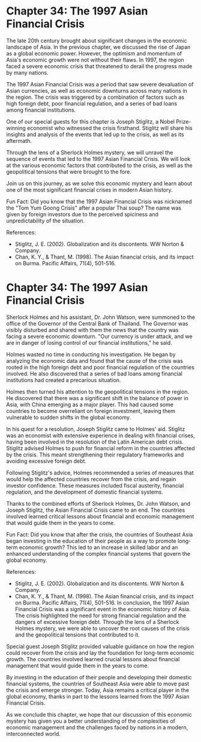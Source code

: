 # Chapter 34: The 1997 Asian Financial Crisis

The late 20th century brought about significant changes in the economic landscape of Asia. In the previous chapter, we discussed the rise of Japan as a global economic power. However, the optimism and momentum of Asia's economic growth were not without their flaws. In 1997, the region faced a severe economic crisis that threatened to derail the progress made by many nations.

The 1997 Asian Financial Crisis was a period that saw severe devaluation of Asian currencies, as well as economic downturns across many nations in the region. The crisis was triggered by a combination of factors such as high foreign debt, poor financial regulation, and a series of bad loans among financial institutions.

One of our special guests for this chapter is Joseph Stiglitz, a Nobel Prize-winning economist who witnessed the crisis firsthand. Stiglitz will share his insights and analysis of the events that led up to the crisis, as well as its aftermath.

Through the lens of a Sherlock Holmes mystery, we will unravel the sequence of events that led to the 1997 Asian Financial Crisis. We will look at the various economic factors that contributed to the crisis, as well as the geopolitical tensions that were brought to the fore.

Join us on this journey, as we solve this economic mystery and learn about one of the most significant financial crises in modern Asian history. 

Fun Fact: Did you know that the 1997 Asian Financial Crisis was nicknamed the "Tom Yum Goong Crisis" after a popular Thai soup? The name was given by foreign investors due to the perceived spiciness and unpredictability of the situation. 

References: 
- Stiglitz, J. E. (2002). Globalization and its discontents. WW Norton & Company.
- Chan, K. Y., & Thant, M. (1998). The Asian financial crisis, and its impact on Burma. Pacific Affairs, 71(4), 501-516.
# Chapter 34: The 1997 Asian Financial Crisis

Sherlock Holmes and his assistant, Dr. John Watson, were summoned to the office of the Governor of the Central Bank of Thailand. The Governor was visibly disturbed and shared with them the news that the country was facing a severe economic downturn. "Our currency is under attack, and we are in danger of losing control of our financial institutions," he said.

Holmes wasted no time in conducting his investigation. He began by analyzing the economic data and found that the cause of the crisis was rooted in the high foreign debt and poor financial regulation of the countries involved. He also discovered that a series of bad loans among financial institutions had created a precarious situation.

Holmes then turned his attention to the geopolitical tensions in the region. He discovered that there was a significant shift in the balance of power in Asia, with China emerging as a major player. This had caused some countries to become overreliant on foreign investment, leaving them vulnerable to sudden shifts in the global economy.

In his quest for a resolution, Joseph Stiglitz came to Holmes' aid. Stiglitz was an economist with extensive experience in dealing with financial crises, having been involved in the resolution of the Latin American debt crisis. Stiglitz advised Holmes to push for financial reform in the countries affected by the crisis. This meant strengthening their regulatory frameworks and avoiding excessive foreign debt.

Following Stiglitz's advice, Holmes recommended a series of measures that would help the affected countries recover from the crisis, and regain investor confidence. These measures included fiscal austerity, financial regulation, and the development of domestic financial systems.

Thanks to the combined efforts of Sherlock Holmes, Dr. John Watson, and Joseph Stiglitz, the Asian Financial Crisis came to an end. The countries involved learned critical lessons about financial and economic management that would guide them in the years to come.

Fun Fact: Did you know that after the crisis, the countries of Southeast Asia began investing in the education of their people as a way to promote long-term economic growth? This led to an increase in skilled labor and an enhanced understanding of the complex financial systems that govern the global economy.

References:
- Stiglitz, J. E. (2002). Globalization and its discontents. WW Norton & Company.
- Chan, K. Y., & Thant, M. (1998). The Asian financial crisis, and its impact on Burma. Pacific Affairs, 71(4), 501-516.
In conclusion, the 1997 Asian Financial Crisis was a significant event in the economic history of Asia. The crisis highlighted the need for strong financial regulation and the dangers of excessive foreign debt. Through the lens of a Sherlock Holmes mystery, we were able to uncover the root causes of the crisis and the geopolitical tensions that contributed to it.

Special guest Joseph Stiglitz provided valuable guidance on how the region could recover from the crisis and lay the foundation for long-term economic growth. The countries involved learned crucial lessons about financial management that would guide them in the years to come.

By investing in the education of their people and developing their domestic financial systems, the countries of Southeast Asia were able to move past the crisis and emerge stronger. Today, Asia remains a critical player in the global economy, thanks in part to the lessons learned from the 1997 Asian Financial Crisis.

As we conclude this chapter, we hope that our discussion of this economic mystery has given you a better understanding of the complexities of economic management and the challenges faced by nations in a modern, interconnected world.